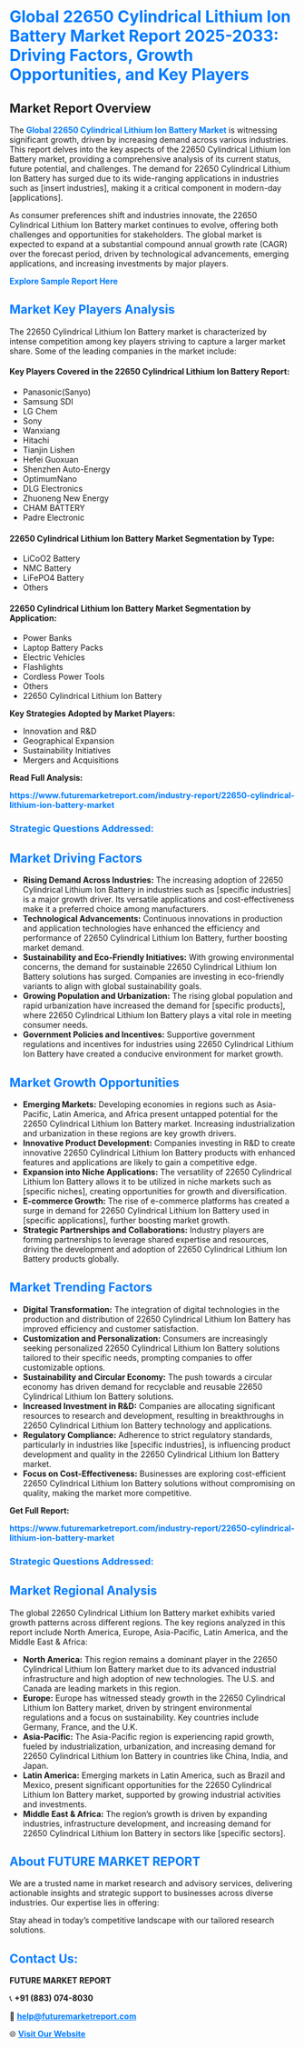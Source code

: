 <h1 style="color: #007BFF;">Global 22650 Cylindrical Lithium Ion Battery Market Report 2025-2033: Driving Factors, Growth Opportunities, and Key Players</h1>

<section id="overview">
<h2>Market Report Overview</h2>
<p>The <a href="https://www.futuremarketreport.com/industry-report/22650-cylindrical-lithium-ion-battery-market" style="color: #007BFF; text-decoration: none;"><strong>Global 22650 Cylindrical Lithium Ion Battery Market</strong></a> is witnessing significant growth, driven by increasing demand across various industries. This report delves into the key aspects of the 22650 Cylindrical Lithium Ion Battery market, providing a comprehensive analysis of its current status, future potential, and challenges. The demand for 22650 Cylindrical Lithium Ion Battery has surged due to its wide-ranging applications in industries such as [insert industries], making it a critical component in modern-day [applications].</p>
<p>As consumer preferences shift and industries innovate, the 22650 Cylindrical Lithium Ion Battery market continues to evolve, offering both challenges and opportunities for stakeholders. The global market is expected to expand at a substantial compound annual growth rate (CAGR) over the forecast period, driven by technological advancements, emerging applications, and increasing investments by major players.</p>
</section>

<section id="overview">
<p><a href="https://www.futuremarketreport.com/request-sample/reportId=120664" style="color: #007BFF; text-decoration: none;"><strong>Explore Sample Report Here</strong></a></p>
</section>

<section id="key-players">
<h2 style="color: #007BFF;">Market Key Players Analysis</h2>
<p>The 22650 Cylindrical Lithium Ion Battery market is characterized by intense competition among key players striving to capture a larger market share. Some of the leading companies in the market include:</p>
<h4>Key Players Covered in the 22650 Cylindrical Lithium Ion Battery Report:</h4>
<ul><li>Panasonic(Sanyo)</li><li>Samsung SDI</li><li>LG Chem</li><li>Sony</li><li>Wanxiang</li><li>Hitachi</li><li>Tianjin Lishen</li><li>Hefei Guoxuan</li><li>Shenzhen Auto-Energy</li><li>OptimumNano</li><li>DLG Electronics</li><li>Zhuoneng New Energy</li><li>CHAM BATTERY</li><li>Padre Electronic</li></ul>
<h4>22650 Cylindrical Lithium Ion Battery Market Segmentation by Type:</h4>
<ul><li>LiCoO2 Battery</li><li>NMC Battery</li><li>LiFePO4 Battery</li><li>Others</li></ul>

<h4>22650 Cylindrical Lithium Ion Battery Market Segmentation by Application:</h4>
<ul><li>Power Banks</li><li>Laptop Battery Packs</li><li>Electric Vehicles</li><li>Flashlights</li><li>Cordless Power Tools</li><li>Others</li><li>22650 Cylindrical Lithium Ion Battery</li></ul>
<p><strong>Key Strategies Adopted by Market Players:</strong></p>
<ul>
<li>Innovation and R&D</li>
<li>Geographical Expansion</li>
<li>Sustainability Initiatives</li>
<li>Mergers and Acquisitions</li>
</ul>
</section>

<section>
<p><strong>Read Full Analysis: </strong></p><a href="https://www.futuremarketreport.com/industry-report/22650-cylindrical-lithium-ion-battery-market" style="color: #007BFF; text-decoration: none;"><strong>https://www.futuremarketreport.com/industry-report/22650-cylindrical-lithium-ion-battery-market</strong></a>
<h3 style="color: #007BFF;">Strategic Questions Addressed:</h3>
</section>

<section id="driving-factors">
<h2 style="color: #007BFF;">Market Driving Factors</h2>
<ul>
<li><strong>Rising Demand Across Industries:</strong> The increasing adoption of 22650 Cylindrical Lithium Ion Battery in industries such as [specific industries] is a major growth driver. Its versatile applications and cost-effectiveness make it a preferred choice among manufacturers.</li>
<li><strong>Technological Advancements:</strong> Continuous innovations in production and application technologies have enhanced the efficiency and performance of 22650 Cylindrical Lithium Ion Battery, further boosting market demand.</li>
<li><strong>Sustainability and Eco-Friendly Initiatives:</strong> With growing environmental concerns, the demand for sustainable 22650 Cylindrical Lithium Ion Battery solutions has surged. Companies are investing in eco-friendly variants to align with global sustainability goals.</li>
<li><strong>Growing Population and Urbanization:</strong> The rising global population and rapid urbanization have increased the demand for [specific products], where 22650 Cylindrical Lithium Ion Battery plays a vital role in meeting consumer needs.</li>
<li><strong>Government Policies and Incentives:</strong> Supportive government regulations and incentives for industries using 22650 Cylindrical Lithium Ion Battery have created a conducive environment for market growth.</li>
</ul>
</section>

<section id="growth-opportunities">
<h2 style="color: #007BFF;">Market Growth Opportunities</h2>
<ul>
<li><strong>Emerging Markets:</strong> Developing economies in regions such as Asia-Pacific, Latin America, and Africa present untapped potential for the 22650 Cylindrical Lithium Ion Battery market. Increasing industrialization and urbanization in these regions are key growth drivers.</li>
<li><strong>Innovative Product Development:</strong> Companies investing in R&D to create innovative 22650 Cylindrical Lithium Ion Battery products with enhanced features and applications are likely to gain a competitive edge.</li>
<li><strong>Expansion into Niche Applications:</strong> The versatility of 22650 Cylindrical Lithium Ion Battery allows it to be utilized in niche markets such as [specific niches], creating opportunities for growth and diversification.</li>
<li><strong>E-commerce Growth:</strong> The rise of e-commerce platforms has created a surge in demand for 22650 Cylindrical Lithium Ion Battery used in [specific applications], further boosting market growth.</li>
<li><strong>Strategic Partnerships and Collaborations:</strong> Industry players are forming partnerships to leverage shared expertise and resources, driving the development and adoption of 22650 Cylindrical Lithium Ion Battery products globally.</li>
</ul>
</section>

<section id="trending-factors">
<h2 style="color: #007BFF;">Market Trending Factors</h2>
<ul>
<li><strong>Digital Transformation:</strong> The integration of digital technologies in the production and distribution of 22650 Cylindrical Lithium Ion Battery has improved efficiency and customer satisfaction.</li>
<li><strong>Customization and Personalization:</strong> Consumers are increasingly seeking personalized 22650 Cylindrical Lithium Ion Battery solutions tailored to their specific needs, prompting companies to offer customizable options.</li>
<li><strong>Sustainability and Circular Economy:</strong> The push towards a circular economy has driven demand for recyclable and reusable 22650 Cylindrical Lithium Ion Battery solutions.</li>
<li><strong>Increased Investment in R&D:</strong> Companies are allocating significant resources to research and development, resulting in breakthroughs in 22650 Cylindrical Lithium Ion Battery technology and applications.</li>
<li><strong>Regulatory Compliance:</strong> Adherence to strict regulatory standards, particularly in industries like [specific industries], is influencing product development and quality in the 22650 Cylindrical Lithium Ion Battery market.</li>
<li><strong>Focus on Cost-Effectiveness:</strong> Businesses are exploring cost-efficient 22650 Cylindrical Lithium Ion Battery solutions without compromising on quality, making the market more competitive.</li>
</ul>
</section>

<section>
<p><strong>Get Full Report: </strong></p><a href="https://www.futuremarketreport.com/industry-report/22650-cylindrical-lithium-ion-battery-market" style="color: #007BFF; text-decoration: none;"><strong>https://www.futuremarketreport.com/industry-report/22650-cylindrical-lithium-ion-battery-market</strong></a>
<h3 style="color: #007BFF;">Strategic Questions Addressed:</h3>
</section>


<section id="regional-analysis">
<h2 style="color: #007BFF;">Market Regional Analysis</h2>
<p>The global 22650 Cylindrical Lithium Ion Battery market exhibits varied growth patterns across different regions. The key regions analyzed in this report include North America, Europe, Asia-Pacific, Latin America, and the Middle East & Africa:</p>
<ul>
<li><strong>North America:</strong> This region remains a dominant player in the 22650 Cylindrical Lithium Ion Battery market due to its advanced industrial infrastructure and high adoption of new technologies. The U.S. and Canada are leading markets in this region.</li>
<li><strong>Europe:</strong> Europe has witnessed steady growth in the 22650 Cylindrical Lithium Ion Battery market, driven by stringent environmental regulations and a focus on sustainability. Key countries include Germany, France, and the U.K.</li>
<li><strong>Asia-Pacific:</strong> The Asia-Pacific region is experiencing rapid growth, fueled by industrialization, urbanization, and increasing demand for 22650 Cylindrical Lithium Ion Battery in countries like China, India, and Japan.</li>
<li><strong>Latin America:</strong> Emerging markets in Latin America, such as Brazil and Mexico, present significant opportunities for the 22650 Cylindrical Lithium Ion Battery market, supported by growing industrial activities and investments.</li>
<li><strong>Middle East & Africa:</strong> The region’s growth is driven by expanding industries, infrastructure development, and increasing demand for 22650 Cylindrical Lithium Ion Battery in sectors like [specific sectors].</li>
</ul>
</section>

<footer>
<h2 style="color: #007BFF;">About FUTURE MARKET REPORT</h2>
<p>We are a trusted name in market research and advisory services, delivering actionable insights and strategic support to businesses across diverse industries. Our expertise lies in offering:</p>

<p>Stay ahead in today’s competitive landscape with our tailored research solutions.</p>

<h2 style="color: #007BFF;">Contact Us:</h2>
<p><strong>FUTURE MARKET REPORT</strong></p>
<p>📞 <strong>+91 (883) 074-8030</strong></p>
<p>📧 <strong><a href="mailto:help@futuremarketreport.com" style="color: #007BFF;">help@futuremarketreport.com</a></strong></p>
<p>🌐 <strong><a href="https://www.futuremarketreport.com/" style="color: #007BFF;">Visit Our Website</a></strong></p>
</footer>